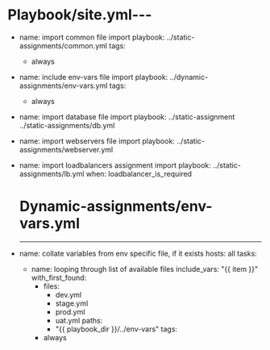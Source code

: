 # Playbook/site.yml---
- name: import common file
  import playbook: ../static-assignments/common.yml
  tags:
  - always

- name: include env-vars file
  import playbook: ../dynamic-assignments/env-vars.yml
  tags:
  - always

- name: import database file
  import playbook: ../static-assignment ../static-assignments/db.yml

- name: import webservers file
  import playbook: ../static-assignments/webserver.yml

- name: import loadbalancers assignment
  import playbook: ../static-assignments/lb.yml
  when: loadbalancer_is_required
  
  
  # Dynamic-assignments/env-vars.yml
  
  ---
- name: collate variables from env specific file, if it exists
  hosts: all
  tasks:
    - name: looping through list of available files
      include_vars: "{{ item }}"
      with_first_found:
        - files:
            - dev.yml
            - stage.yml
            - prod.yml
            - uat.yml
          paths:
            - "{{ playbook_dir }}/../env-vars"
      tags:
        - always

